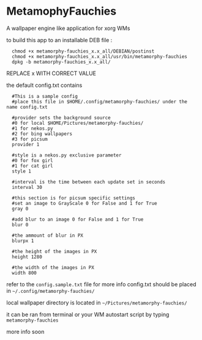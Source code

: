 # MetamophyFauchies
A wallpaper engine like application for xorg WMs

to build this app to an installable DEB file :
```
  chmod +x metamorphy-fauchies_x.x_all/DEBIAN/postinst
  chmod +x metamorphy-fauchies_x.x_all/usr/bin/metamorphy-fauchies
  dpkg -b metamorphy-fauchies_x.x_all/
```
REPLACE x WITH CORRECT VALUE

the default config.txt contains
```
  #This is a sample config
  #place this file in $HOME/.config/metamorphy-fauchies/ under the name config.txt

  #provider sets the background source
  #0 for local $HOME/Pictures/metamorphy-fauchies/
  #1 for nekos.py
  #2 for bing wallpapers
  #3 for picsum
  provider 1

  #style is a nekos.py exclusive parameter
  #0 for fox girl
  #1 for cat girl
  style 1

  #interval is the time between each update set in seconds
  interval 30

  #this section is for picsum specific settings
  #set an image to GrayScale 0 for False and 1 for True
  gray 0

  #add blur to an image 0 for False and 1 for True
  blur 0

  #the ammount of blur in PX
  blurpx 1

  #the height of the images in PX
  height 1280

  #the width of the images in PX
  width 800
```

refer to the `config.sample.txt` file for more info
config.txt should be placed in `~/.config/metamorphy-fauchies/`

local wallpaper directory is located in `~/Pictures/metamorphy-fauchies/`

it can be ran from terminal or your WM autostart script by typing `metamorphy-fauchies`

more info soon

